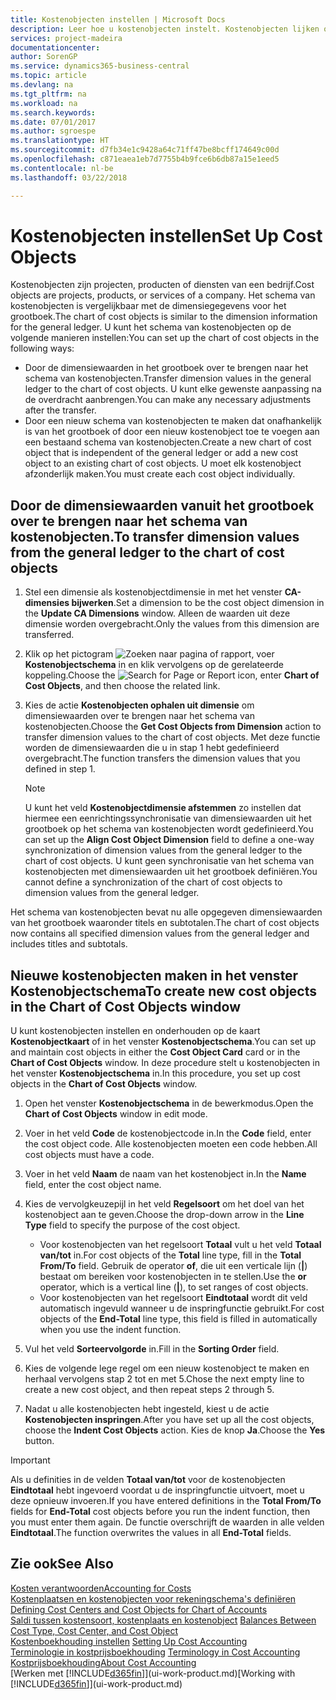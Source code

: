```yaml
---
title: Kostenobjecten instellen | Microsoft Docs
description: Leer hoe u kostenobjecten instelt. Kostenobjecten lijken op dimensies voor het grootboek.
services: project-madeira
documentationcenter: 
author: SorenGP
ms.service: dynamics365-business-central
ms.topic: article
ms.devlang: na
ms.tgt_pltfrm: na
ms.workload: na
ms.search.keywords: 
ms.date: 07/01/2017
ms.author: sgroespe
ms.translationtype: HT
ms.sourcegitcommit: d7fb34e1c9428a64c71ff47be8bcff174649c00d
ms.openlocfilehash: c871eaea1eb7d7755b4b9fce6b6db87a15e1eed5
ms.contentlocale: nl-be
ms.lasthandoff: 03/22/2018

---
```

# <a name="set-up-cost-objects"></a><span data-ttu-id="aff78-103">Kostenobjecten instellen</span><span class="sxs-lookup"><span data-stu-id="aff78-103">Set Up Cost Objects</span></span>
<span data-ttu-id="aff78-104">Kostenobjecten zijn projecten, producten of diensten van een bedrijf.</span><span class="sxs-lookup"><span data-stu-id="aff78-104">Cost objects are projects, products, or services of a company.</span></span> <span data-ttu-id="aff78-105">Het schema van kostenobjecten is vergelijkbaar met de dimensiegegevens voor het grootboek.</span><span class="sxs-lookup"><span data-stu-id="aff78-105">The chart of cost objects is similar to the dimension information for the general ledger.</span></span> <span data-ttu-id="aff78-106">U kunt het schema van kostenobjecten op de volgende manieren instellen:</span><span class="sxs-lookup"><span data-stu-id="aff78-106">You can set up the chart of cost objects in the following ways:</span></span>  

* <span data-ttu-id="aff78-107">Door de dimensiewaarden in het grootboek over te brengen naar het schema van kostenobjecten.</span><span class="sxs-lookup"><span data-stu-id="aff78-107">Transfer dimension values in the general ledger to the chart of cost objects.</span></span> <span data-ttu-id="aff78-108">U kunt elke gewenste aanpassing na de overdracht aanbrengen.</span><span class="sxs-lookup"><span data-stu-id="aff78-108">You can make any necessary adjustments after the transfer.</span></span>  
* <span data-ttu-id="aff78-109">Door een nieuw schema van kostenobjecten te maken dat onafhankelijk is van het grootboek of door een nieuw kostenobject toe te voegen aan een bestaand schema van kostenobjecten.</span><span class="sxs-lookup"><span data-stu-id="aff78-109">Create a new chart of cost object that is independent of the general ledger or add a new cost object to an existing chart of cost objects.</span></span> <span data-ttu-id="aff78-110">U moet elk kostenobject afzonderlijk maken.</span><span class="sxs-lookup"><span data-stu-id="aff78-110">You must create each cost object individually.</span></span>  

## <a name="to-transfer-dimension-values-from-the-general-ledger-to-the-chart-of-cost-objects"></a><span data-ttu-id="aff78-111">Door de dimensiewaarden vanuit het grootboek over te brengen naar het schema van kostenobjecten.</span><span class="sxs-lookup"><span data-stu-id="aff78-111">To transfer dimension values from the general ledger to the chart of cost objects</span></span>  
1.  <span data-ttu-id="aff78-112">Stel een dimensie als kostenobjectdimensie in met het venster **CA-dimensies bijwerken**.</span><span class="sxs-lookup"><span data-stu-id="aff78-112">Set a dimension to be the cost object dimension in the **Update CA Dimensions** window.</span></span> <span data-ttu-id="aff78-113">Alleen de waarden uit deze dimensie worden overgebracht.</span><span class="sxs-lookup"><span data-stu-id="aff78-113">Only the values from this dimension are transferred.</span></span>  
2.  <span data-ttu-id="aff78-114">Klik op het pictogram ![Zoeken naar pagina of rapport](media/ui-search/search_small.png "pictogram Zoeken naar pagina of rapport"), voer **Kostenobjectschema** in en klik vervolgens op de gerelateerde koppeling.</span><span class="sxs-lookup"><span data-stu-id="aff78-114">Choose the ![Search for Page or Report](media/ui-search/search_small.png "Search for Page or Report icon") icon, enter **Chart of Cost Objects**, and then choose the related link.</span></span>  
3.  <span data-ttu-id="aff78-115">Kies de actie **Kostenobjecten ophalen uit dimensie** om dimensiewaarden over te brengen naar het schema van kostenobjecten.</span><span class="sxs-lookup"><span data-stu-id="aff78-115">Choose the **Get Cost Objects from Dimension** action to transfer dimension values to the chart of cost objects.</span></span> <span data-ttu-id="aff78-116">Met deze functie worden de dimensiewaarden die u in stap 1 hebt gedefinieerd overgebracht.</span><span class="sxs-lookup"><span data-stu-id="aff78-116">The function transfers the dimension values that you defined in step 1.</span></span>  

    > [!NOTE]  
    >  <span data-ttu-id="aff78-117">U kunt het veld **Kostenobjectdimensie afstemmen** zo instellen dat hiermee een eenrichtingssynchronisatie van dimensiewaarden uit het grootboek op het schema van kostenobjecten wordt gedefinieerd.</span><span class="sxs-lookup"><span data-stu-id="aff78-117">You can set up the **Align Cost Object Dimension**  field to define a one-way synchronization of dimension values from the general ledger to the chart of cost objects.</span></span> <span data-ttu-id="aff78-118">U kunt geen synchronisatie van het schema van kostenobjecten met dimensiewaarden uit het grootboek definiëren.</span><span class="sxs-lookup"><span data-stu-id="aff78-118">You cannot define a synchronization of the chart of cost objects to dimension values from the general ledger.</span></span>  

<span data-ttu-id="aff78-119">Het schema van kostenobjecten bevat nu alle opgegeven dimensiewaarden van het grootboek waaronder titels en subtotalen.</span><span class="sxs-lookup"><span data-stu-id="aff78-119">The chart of cost objects now contains all specified dimension values from the general ledger and includes titles and subtotals.</span></span>  

## <a name="to-create-new-cost-objects-in-the-chart-of-cost-objects-window"></a><span data-ttu-id="aff78-120">Nieuwe kostenobjecten maken in het venster Kostenobjectschema</span><span class="sxs-lookup"><span data-stu-id="aff78-120">To create new cost objects in the Chart of Cost Objects window</span></span>  
<span data-ttu-id="aff78-121">U kunt kostenobjecten instellen en onderhouden op de kaart **Kostenobjectkaart** of in het venster **Kostenobjectschema**.</span><span class="sxs-lookup"><span data-stu-id="aff78-121">You can set up and maintain cost objects in either the **Cost Object Card** card or in the **Chart of Cost Objects** window.</span></span> <span data-ttu-id="aff78-122">In deze procedure stelt u kostenobjecten in het venster **Kostenobjectschema** in.</span><span class="sxs-lookup"><span data-stu-id="aff78-122">In this procedure, you set up cost objects in the **Chart of Cost Objects** window.</span></span>  

1.  <span data-ttu-id="aff78-123">Open het venster **Kostenobjectschema** in de bewerkmodus.</span><span class="sxs-lookup"><span data-stu-id="aff78-123">Open the **Chart of Cost Objects** window in edit mode.</span></span>  
2.  <span data-ttu-id="aff78-124">Voer in het veld **Code** de kostenobjectcode in.</span><span class="sxs-lookup"><span data-stu-id="aff78-124">In the **Code** field, enter the cost object code.</span></span> <span data-ttu-id="aff78-125">Alle kostenobjecten moeten een code hebben.</span><span class="sxs-lookup"><span data-stu-id="aff78-125">All cost objects must have a code.</span></span>  
3.  <span data-ttu-id="aff78-126">Voer in het veld **Naam** de naam van het kostenobject in.</span><span class="sxs-lookup"><span data-stu-id="aff78-126">In the **Name** field, enter the cost object name.</span></span>  
4.  <span data-ttu-id="aff78-127">Kies de vervolgkeuzepijl in het veld **Regelsoort** om het doel van het kostenobject aan te geven.</span><span class="sxs-lookup"><span data-stu-id="aff78-127">Choose the drop-down arrow in the **Line Type** field to specify the purpose of the cost object.</span></span>  

    * <span data-ttu-id="aff78-128">Voor kostenobjecten van het regelsoort **Totaal** vult u het veld **Totaal van/tot** in.</span><span class="sxs-lookup"><span data-stu-id="aff78-128">For cost objects of the **Total** line type, fill in the **Total From/To** field.</span></span> <span data-ttu-id="aff78-129">Gebruik de operator **of**, die uit een verticale lijn (**&#124;**) bestaat om bereiken voor kostenobjecten in te stellen.</span><span class="sxs-lookup"><span data-stu-id="aff78-129">Use the **or** operator, which is a vertical line (**&#124;**), to set ranges of cost objects.</span></span>  
    * <span data-ttu-id="aff78-130">Voor kostenobjecten van het regelsoort **Eindtotaal** wordt dit veld automatisch ingevuld wanneer u de inspringfunctie gebruikt.</span><span class="sxs-lookup"><span data-stu-id="aff78-130">For cost objects of the **End-Total** line type, this field is filled in automatically when you use  the indent function.</span></span>  
5.  <span data-ttu-id="aff78-131">Vul het veld **Sorteervolgorde** in.</span><span class="sxs-lookup"><span data-stu-id="aff78-131">Fill in the **Sorting Order** field.</span></span>  
6.  <span data-ttu-id="aff78-132">Kies de volgende lege regel om een nieuw kostenobject te maken en herhaal vervolgens stap 2 tot en met 5.</span><span class="sxs-lookup"><span data-stu-id="aff78-132">Chose the next empty line to create a new cost object, and then repeat steps 2 through 5.</span></span>  
7.  <span data-ttu-id="aff78-133">Nadat u alle kostenobjecten hebt ingesteld, kiest u de actie **Kostenobjecten inspringen**.</span><span class="sxs-lookup"><span data-stu-id="aff78-133">After you have set up all the cost objects, choose the **Indent Cost Objects** action.</span></span> <span data-ttu-id="aff78-134">Kies de knop **Ja**.</span><span class="sxs-lookup"><span data-stu-id="aff78-134">Choose the **Yes** button.</span></span>  

> [!IMPORTANT]  
>  <span data-ttu-id="aff78-135">Als u definities in de velden **Totaal van/tot** voor de kostenobjecten **Eindtotaal** hebt ingevoerd voordat u de inspringfunctie uitvoert, moet u deze opnieuw invoeren.</span><span class="sxs-lookup"><span data-stu-id="aff78-135">If you have entered definitions in the **Total From/To** fields for **End-Total** cost objects before you run the indent function, then you must enter them again.</span></span> <span data-ttu-id="aff78-136">De functie overschrijft de waarden in alle velden **Eindtotaal**.</span><span class="sxs-lookup"><span data-stu-id="aff78-136">The function overwrites the values in all **End-Total** fields.</span></span>  

## <a name="see-also"></a><span data-ttu-id="aff78-137">Zie ook</span><span class="sxs-lookup"><span data-stu-id="aff78-137">See Also</span></span>  
[<span data-ttu-id="aff78-138">Kosten verantwoorden</span><span class="sxs-lookup"><span data-stu-id="aff78-138">Accounting for Costs</span></span>](finance-manage-cost-accounting.md)  
<span data-ttu-id="aff78-139">[Kostenplaatsen en kostenobjecten voor rekeningschema's definiëren](finance-defining-cost-centers-and-cost-objects-for-chart-of-accounts.md) </span><span class="sxs-lookup"><span data-stu-id="aff78-139">[Defining Cost Centers and Cost Objects for Chart of Accounts](finance-defining-cost-centers-and-cost-objects-for-chart-of-accounts.md) </span></span>  
<span data-ttu-id="aff78-140">[Saldi tussen kostensoort, kostenplaats en kostenobject](finance-balances-between-cost-type-cost-center-and-cost-object.md) </span><span class="sxs-lookup"><span data-stu-id="aff78-140">[Balances Between Cost Type, Cost Center, and Cost Object](finance-balances-between-cost-type-cost-center-and-cost-object.md) </span></span>  
<span data-ttu-id="aff78-141">[Kostenboekhouding instellen](finance-set-up-cost-accounting.md) </span><span class="sxs-lookup"><span data-stu-id="aff78-141">[Setting Up Cost Accounting](finance-set-up-cost-accounting.md) </span></span>  
<span data-ttu-id="aff78-142">[Terminologie in kostprijsboekhouding](finance-terminology-in-cost-accounting.md) </span><span class="sxs-lookup"><span data-stu-id="aff78-142">[Terminology in Cost Accounting](finance-terminology-in-cost-accounting.md) </span></span>  
[<span data-ttu-id="aff78-143">Kostprijsboekhouding</span><span class="sxs-lookup"><span data-stu-id="aff78-143">About Cost Accounting</span></span>](finance-about-cost-accounting.md)  
<span data-ttu-id="aff78-144">[Werken met [!INCLUDE[d365fin](includes/d365fin_md.md)]](ui-work-product.md)</span><span class="sxs-lookup"><span data-stu-id="aff78-144">[Working with [!INCLUDE[d365fin](includes/d365fin_md.md)]](ui-work-product.md)</span></span>

